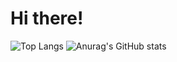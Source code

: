 # Hi there!

![Top Langs](https://github-readme-stats.vercel.app/api/top-langs/?username=marshallovski&layout=compact&theme=dark&count_private=true)
![Anurag's GitHub stats](https://github-readme-stats.vercel.app/api?username=marshallovski&count_private=true&theme=dark)
